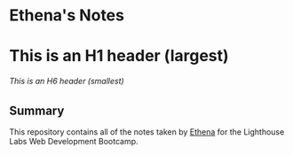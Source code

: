 # Ethena's Notes
# This is an H1 header (largest)
###### This is an H6 header (smallest)

## Summary

This repository contains all of the notes taken by [Ethena](https://github.com/Ethenalee) for the Lighthouse Labs Web Development Bootcamp.
